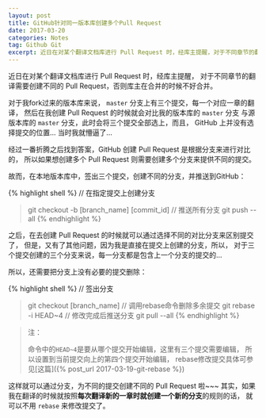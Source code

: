 ```yaml
---
layout: post
title: GitHub针对同一版本库创建多个Pull Request
date: 2017-03-20
categories: Notes
tag: Github Git
excerpt: 近日在对某个翻译文档库进行 Pull Request 时，经库主提醒，对于不同章节的翻译需要创建不同的 Pull Request，否则库主在合并的时候不好合并。
---
```


近日在对某个翻译文档库进行 Pull Request 时，经库主提醒，
对于不同章节的翻译需要创建不同的 Pull Request，否则库主在合并的时候不好合并。  
  
对于我fork过来的版本库来说， `master` 分支上有三个提交，每一个对应一章的翻译，
然后在我创建 Pull Request 的时候就会对比我的版本库的 `master` 分支
与源版本库的 `master` 分支，此时会将三个提交全部选上，而且，
GitHub 上并没有选择提交的位置... 当时我就懵逼了...  
  
经过一番折腾之后找到答案，GitHub 创建 Pull Request 是根据分支来进行对比的，
所以如果想创建多个 Pull Request 则需要创建多个分支来提供不同的提交。  
  
故而，在本地版本库中，签出三个提交，创建不同的分支，并推送到GitHub：

{% highlight shell %}
// 在指定提交上创建分支
> git checkout -b [branch_name] [commit_id]
// 推送所有分支
> git push --all
{% endhighlight %}

之后，在去创建 Pull Request 的时候就可以通过选择不同的对比分支来区别提交了，
但是，又有了其他问题，因为我是直接在提交上创建的分支，所以，
对于三个提交创建的三个分支来说，每一分支都是包含上一个分支的提交的...  
  
所以，还需要把分支上没有必要的提交删除：

{% highlight shell %}
// 签出分支
> git checkout [branch_name]
// 调用rebase命令删除多余提交
> git rebase -i HEAD~4
// 修改完成后推送分支
> git pull --all
{%  endhighlight %}

> 注：  
> 
> 命令中的`HEAD~4`是要从哪个提交开始编辑，这里有三个提交需要编辑，
> 所以设置到当前提交向上的第四个提交开始编辑，
> rebase修改提交具体可参见[这篇]({% post_url 2017-03-19-git-rebase %}) 
  
这样就可以通过分支，为不同的提交创建不同的 Pull Request 啦~~~
其实，如果我在翻译的时候就按照**每次翻译新的一章时就创建一个新的分支**的规则的话，
就可以不用 `rebase` 来修改提交了。